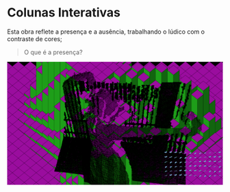 # Colunas Interativas

Esta obra reflete a presença e a ausência, trabalhando o lúdico com o contraste de cores;

> O que é a presença?

![Dança da brisa](https://github.com/brisarte/presencia-te/raw/master/data/dancadabrisa.png "Dança da brisa")
